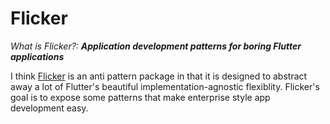 # Flicker 

*What is Flicker?:* ***Application development patterns for boring Flutter applications***  

I think [Flicker](https://pub.dev/packages/flutter_flicker) is an anti pattern package in that it is designed to abstract away a lot of Flutter's beautiful implementation-agnostic flexiblity. Flicker's goal is to expose some patterns that make enterprise style app development easy.